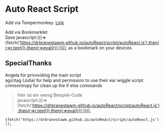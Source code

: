 Auto React Script
====================
Add via Tampermonkey: [Link](./script/autoReactLoader.user.js)

Add via Bookmarklet:  
Save javascript:(()=>{fetch('https://drbranestawm.github.io/autoReact/script/autoReact.js').then(r=>r.text()).then(r=>eval(r));})(); as a bookmark on your devices


SpecialThanks
----------------

Angela for privoviding the main script  
agicitag (Julia) for help and permission to use their ear wiggle script  
crimsontropy for clean up the if else commands  

> Hier ist ein wenig Beispiel-Code  
>     javascript:(()=>{fetch('https://drbranestawm.github.io/autoReact/script/autoReact.js').then(r=>r.text()).then(r=>eval(r));})();

<pre><code
javascript:(()=>{fetch('https://drbranestawm.github.io/autoReact/script/autoReact.js').then(r=>r.text()).then(r=>eval(r));})();
</code></pre>

